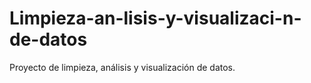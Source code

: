 # Limpieza-an-lisis-y-visualizaci-n-de-datos
Proyecto de limpieza, análisis y visualización de datos.
